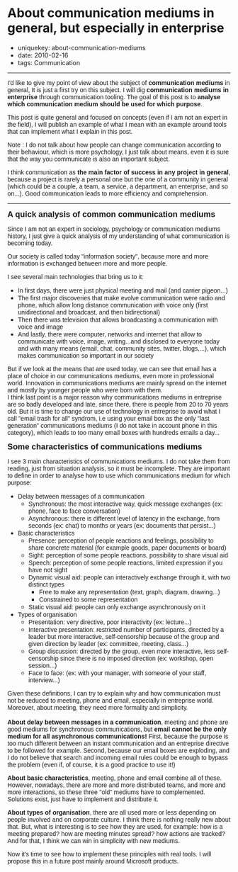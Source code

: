 About communication mediums in general, but especially in enterprise
====================================================================

- uniquekey: about-communication-mediums
- date: 2010-02-16
- tags: Communication

------------------------

<p><span style="font-family:Arial;">I'd like to give my point of view about the subject of <b>communication</b> <b>mediums</b> in general, It is just a first try on this subject. I will dig <b>communication mediums in enterprise</b> through communication tooling. The goal of this post is to <b>analyse which communication medium should be used for which purpose</b>.<br></span></p><p><span style="font-family:Arial;">This post is quite general and focused on concepts (even if I am not an expert in the field), I will publish an example of what I mean with an example around tools that can implement what I explain in this post.<br></span></p>  <p><span style="font-family:Arial;">Note : I do not talk about how people can change communication according to their behaviour, which is more psychology, I just talk about means, even it is sure that the way you communicate is also an important subject.</span></p>  <p><span style="font-family:Arial;">I think communication as <b>the main factor of success in any project in general</b>, because a project is rarely a personal one but the one of a community in general (which could be a couple, a team, a service, a department, an enterprise, and so on...). Good communication leads to more efficiency and comprehension.</span></p>

--------------------------

<p><span style="font-size:130%;"><b><span style="font-family:Arial;">A quick analysis of common communication mediums</span></b></span></p>  <p><span style="font-family:Arial;">Since I am not an expert in sociology, psychology or communication mediums history, I just give a quick analysis of my understanding of what communication is becoming today.</span></p>  <p><span style="font-family:Arial;">Our society is called today "information society", because more and more information is exchanged between more and more people. </span></p>  <p><span style="font-family:Arial;">I see several main technologies that bring us to it:</span></p>  <ul>   <li><span style="font-family:Arial;">In first days, there were just physical meeting and mail (and carrier pigeon...) </span></li>    <li><span style="font-family:Arial;">The first major discoveries that make evolve communication were radio and phone, which allow long distance communication with voice only (first unidirectional and broadcast, and then bidirectional)</span></li>    <li><span style="font-family:Arial;">Then there was television that allows broadcasting a communication with voice and image </span></li>    <li><span style="font-family:Arial;">And lastly, there were computer, networks and internet that allow to communicate with voice, image, writing...and disclosed to everyone today and with many means (email, chat, community sites, twitter, blogs,...), which makes communication so important in our society</span></li> </ul>  <p><span style="font-family:Arial;">But if we look at the means that are used today, we can see that email has a place of choice in our communications mediums, even more in professional world. Innovation in communications mediums are mainly spread on the internet and mostly by younger people who were born with them.    <br>I think last point is a major reason why communications mediums in entreprise are so badly developed and late, since there, there is people from 20 to 70 years old. But it is time to change our use of technology in entreprise to avoid what I call "email trash for all" syndrom, i.e using your email box as the only "last generation" communications mediums (I do not take in account phone in this category), which leads to too many email boxes with hundreds emails a day...</span></p>  <p><span style="font-family:Arial;font-size:130%;"><b>Some characteristics of communications mediums</b></span></p>  <p><span style="font-family:Arial;">I see 3 main characteristics of communications mediums. I do not take them from reading, just from situation analysis, so it must be incomplete. They are important to define in order to analyse how to use which communications medium for which purpose:</span></p>  <ul>   <li><span style="font-family:Arial;">Delay between messages of a communication </span>      <ul>       <li><span style="font-family:Arial;">Synchronous: the most interactive way, quick message exchanges (ex: phone, face to face conversation)</span></li>        <li><span style="font-family:Arial;">Asynchronous: there is different level of latency in the exchange, from seconds (ex: chat) to months or years (ex: documents that persist...)</span></li>     </ul>   </li>    <li><span style="font-family:Arial;">Basic characteristics</span>      <ul>       <li><span style="font-family:Arial;">Presence: perception of people reactions and feelings, possibility to share concrete material (for example goods, paper documents or board) </span></li>        <li><span style="font-family:Arial;">Sight: perception of some people reactions, possibility to share visual aid </span></li>        <li><span style="font-family:Arial;">Speech: perception of some people reactions, limited expression if you have not sight </span></li>        <li><span style="font-family:Arial;">Dynamic visual aid: people can interactively exchange through it, with two distinct types</span>          <ul>           <li><span style="font-family:Arial;">Free to make any representation (text, graph, diagram, drawing...)</span></li>            <li><span style="font-family:Arial;">Constrained to some representation</span></li>         </ul>       </li>        <li><span style="font-family:Arial;">Static visual aid: people can only exchange asynchronously on it</span></li>     </ul>   </li>    <li><span style="font-family:Arial;">Types of organisation</span>      <ul>       <li><span style="font-family:Arial;">Presentation: very directive, poor interactivity (ex: lecture...) </span></li>        <li><span style="font-family:Arial;">Interactive presentation: restricted number of participants, directed by a leader but more interactive, self-censorship because of the group and given direction by leader (ex: committee, meeting, class...) </span></li>        <li><span style="font-family:Arial;">Group discussion: directed by the group, even more interactive, less self-censorship since there is no imposed direction (ex: workshop, open session...) </span></li>        <li><span style="font-family:Arial;">Face to face:  (ex: with your manager, with someone of your staff, interview...)</span></li>     </ul>   </li> </ul>  <p><span style="font-family:Arial;">Given these definitions, I can try to explain why and how communication must not be reduced to meeting, phone and email, especially in entreprise world. Moreover, about meeting, they need more formality and simplicity.   <br></span><b>   <br><span style="font-family:Arial;">About delay between messages in a communication</span></b><span style="font-family:Arial;">, meeting and phone are good mediums for synchronous communications, but <b>email cannot be the only medium for all asynchronous communications!</b> First, because the purpose is too much different between an instant communication and an entreprise directive to be followed for example. Second, because our email boxes are exploding, and I do not believe that search and incoming email rules could be enough to bypass the problem (even if, of course, it is a good practice to use it!)</span></p>  <p><span style="font-family:Arial;"><b>About basic characteristics</b>, meeting, phone and email combine all of these. However, nowadays, there are more and more distributed teams, and more and more interactions, so these three "old" mediums have to complemented. Solutions exist, just have to implement and distribute it.</span></p>  <p><span style="font-family:Arial;"><b>About types of organisation</b>, there are all used more or less depending on people involved and on corporate culture. I think there is nothing really new about that. But, what is interesting is to see how they are used, for example: how is a meeting prepared? how are meeting minutes spread? how actions are tracked? And for that, I think we can win in simplicity with new mediums.</span></p>  <p><span style="font-family:Arial;">Now it's time to see how to implement these principles with real tools. I will propose this in a future post mainly around Microsoft products.</span></p>
